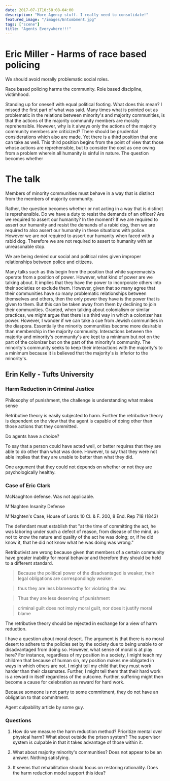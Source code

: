 ```yaml
---
date: 2017-07-1T10:58:08-04:00
description: "More Agency stuff. I really need to consolidate!"
featured_image: "/images/Entombment.jpg"
tags: ["scene"]
title: "Agents Everywhere!!!"
---
```


# Eric Miller - Harms of race based policing

We should avoid morally problematic social roles. 

Race based policing harms the community. Role based discipline, victimhood. 

Standing up for oneself with equal political footing. What does this mean? I missed the first part of what was said. Many times what is pointed out as problematic in the relations between minority's and majority communities, is that the actions of the majority community members are morally reprehensible. However, why is it always only the actions of the majority community members are criticized? There should be prudential considerations which also are made. Yet there is a third position that one can take as well. This third position begins from the point of view that those whose actions are reprehensible, but to consider the cost as one owing from a problem wherein all humanity is sinful in nature. The question becomes whether 


# The talk

Members of minority communities must behave in a way that is distinct from the members of majority community. 

Rather, the question becomes whether or not acting in a way that is distinct is reprehensible. Do we have a duty to resist the demands of an officer? Are we required to assert our humanity? In the moment? If we are required to assert our humanity and resist the demands of a rabid dog, then we are required to also assert our humanity in these situations with police. However we are not required to assert our humanity when faced with a rabid dog. Therefore we are not required to assert to humanity with an unreasonable stop. 

We are being denied our social and political roles given improper relationships between police and citizens. 

Many talks such as this begin from the position that white supremacists operate from a position of power. However, what kind of power are we talking about. It implies that they have the power to incorporate others into their societies or exclude them. However, given that so many agree that their communities have so many problematic relationships between themselves and others, then the only power they have is the power that is given to them. But this can be taken away from them by declining to join their communities. Granted, when talking about colonialism or similar practices, we might argue that there is a third way in which a colonizer has power. However, I wonder if we can take a cue from Jewish communities in the diaspora. Essentially the minority communities become more desirable than membership in the majority community. Interactions between the majority and minority's community's are kept to a minimum but not on the part of the colonizer but on the part of the minority's community. The minority's community seeks to keep their interactions with the majority's to a minimum because it is believed that the majority's is inferior to the minority's. 

## Erin Kelly - Tufts University

### Harm Reduction in Criminal Justice 

Philosophy of punishment, the challenge is understanding what makes sense

Retributive theory is easily subjected  to harm. Further the retributive theory is dependent on the view that the agent is capable of doing other than those actions that they committed. 

Do agents have a choice?

To say that a person could have acted well, or better requires that they are able to do other than what was done. However, to say that they were not able implies that they are unable to better than what they did. 

One argument that they could not depends on whether or not they are psychologically healthy. 

### Case of Eric Clark

McNaughton defense. Was not applicable. 

M'Naghten Insanity Defense

M'Naghten's Case, House of Lords 10 Cl. & F. 200, 8 End. Rep 718 (1843)

The defendant must establish that "at the time of committing the act, he was laboring under such a defect of reason, from disease of the mind, as not to know the nature and quality of the act he was doing; or, if he did know it, that he did not know what he was doing was wrong."

Retributivist are wrong because given that members of a certain community have greater inability for moral behavior and therefore they should be held to a different standard. 

> Because the political power of the disadvantaged is weaker, their legal obligations are correspondingly weaker. 

> thus they are less blameworthy for violating the law. 

> Thus they are less deserving of punishment 

> criminal guilt does not imply moral guilt, nor does it justify moral blame

The retributive theory should be rejected in exchange for a view of harm reduction. 

I have a question about moral desert. The argument is that there is no moral desert to adhere to the policies set by the society due to being unable to or disadvantaged from doing so. However, what sense of moral is at play here? For instance, regardless of my position in a society, I might teach my children that because of human sin, my position makes me obligated in ways in which others are not. I might tell my child that they must work harder than their classmates. Further, I might tell them that their hard work is a reward in itself regardless of the outcome. Further, suffering might then become a cause for celebration as reward for hard work. 


Because someone is not party to some commitment, they do not have an obligation to that commitment. 

Agent culpability article by some guy. 

### Questions

1. How do we measure the harm reduction method? Prioritize mental over physical harm? What about outside the prison system? The supervisor system is culpable in that it takes advantage of those within it. 

2. What about majority minority's communities? Does not appear to be an answer. Nothing satisfying. 

3. It seems that rehabilitation should focus on restoring rationality. Does the harm reduction model support this idea? 

